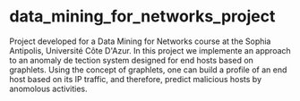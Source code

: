 # data_mining_for_networks_project
Project developed for a Data Mining for Networks course at the Sophia Antipolis, Université Côte D'Azur. In this project we implemente an approach to an anomaly de tection system designed for end hosts based on graphlets. Using the concept of graphlets, one can build a profile of an end host based on its IP traffic, and therefore, predict malicious hosts by anomolous activities. 
